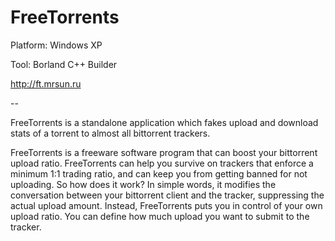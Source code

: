 # FreeTorrents

Platform: Windows XP

Tool: Borland C++ Builder

http://ft.mrsun.ru

--

FreeTorrents is a standalone application which fakes upload and download stats of a torrent to almost all bittorrent trackers.

FreeTorrents is a freeware software program that can boost your bittorrent upload ratio.
FreeTorrents can help you survive on trackers that enforce a minimum 1:1 trading ratio, and can keep you from getting banned for not uploading. So how does it work? In simple words, it modifies the conversation between your bittorrent client and the tracker, suppressing the actual upload amount. Instead, FreeTorrents puts you in control of your own upload ratio. You can define how much upload you want to submit to the tracker.




